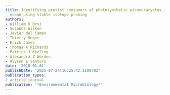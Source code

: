 ```yaml
---
title: Identifying protist consumers of photosynthetic picoeukaryotes in the surface
  ocean using stable isotope probing
authors:
- William D Orsi
- Susanne Wilken
- Javier del Campo
- Thierry Heger
- Erick James
- Thomas A Richards
- Patrick J Keeling
- Alexandra Z Worden
- Alyson E Santoro
date: '2018-01-01'
publishDate: '2025-07-24T16:25:42.110978Z'
publication_types:
- article-journal
publication: '*Environmental Microbiology*'
---
```

